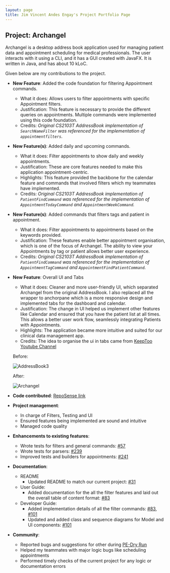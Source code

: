 ```yaml
---
layout: page
title: Jim Vincent Andes Engay's Project Portfolio Page
---
```


## Project: Archangel

Archangel is a desktop address book application used for managing patient data and appointment scheduling for medical professionals.
The user interacts with it using a CLI, and it has a GUI created with JavaFX. It is written in Java, and has about 10 kLoC.

Given below are my contributions to the project.

* **New Feature**: Added the code foundation for filtering Appointment commands.
  * What it does: Allows users to filter appointments with specific Appointment filters.
  * Justification: This feature is necessary to provide the different queries on appointments. Multiple commands were implemented using this code foundation.
  * Credits: *Original CS2103T AddressBook implementation of `SearchNameFilter`  was referenced for the implementation of `appointmentfilters`.*
  
* **New Feature(s)**: Added daily and upcoming commands.
  * What it does: Filter appointments to show daily and weekly appointments.
  * Justification: These are core features needed to make this application appointment-centric.
  * Highlights: This feature provided the backbone for the calendar feature and commands that involved filters which my teammates have implemented.
  * Credits: *Original CS2103T AddressBook implementation of `PatientFindCommand` was referenced for the implementation of `AppointmentTodayCommand` and `AppointmentWeekCommand`.*

* **New Feature(s)**: Added commands that filters tags and patient in appointment.
  * What it does: Filter appointments to appointments based on the keywords provided.
  * Justification: These features enable better appointment organisation, which is one of the focus of Archangel. The ability to view your Appointments by tag or patient allows better user experience.
  * Credits: *Original CS2103T AddressBook implementation of `PatientFindCommand` was referenced for the implementation of `AppointmentTagCommand` and `AppointmentFindPatientCommand`.*
  
* **New Feature**: Overall UI and Tabs
  * What it does: Cleaner and more user-friendly UI, which separated Archangel from the original AddressBook. I also replaced all the wrapper to anchorpane which is a more responsive design and implemented tabs for the dashboard and calendar.
  * Justification: The change in UI helped us implement other features like Calendar and ensured that you have the patient list at all times. This allows a better user work flow, seamlessly integrating Patients with Appointments.
  * Highlights: The application became more intuitive and suited for our clinical data management app.
  * Credits: The idea to organise the ui in tabs came from [KeepToo Youtube Channel](https://www.youtube.com/watch?v=ZVtys3GgkMo)
  
  Before:

  ![AddressBook3](https://raw.githubusercontent.com/jimvae/tp/branch-user-guide-v1.4/docs/images/Addressbook3.png)
  
  After:
  
  ![Archangel](https://raw.githubusercontent.com/jimvae/tp/branch-user-guide-v1.4/docs/images/Archangel.png)

* **Code contributed**: [RepoSense link](https://nus-cs2103-ay2021s1.github.io/tp-dashboard/#breakdown=true&search=jimvae&sort=groupTitle&sortWithin=title&since=2020-08-14&until=2020-11-09&timeframe=commit&mergegroup=&groupSelect=groupByRepos&checkedFileTypes=docs~functional-code~test-code~other&tabOpen=true&tabType=zoom&zA=jimvae&zR=AY2021S1-CS2103T-W11-1%2Ftp%5Bmaster%5D&zACS=208.38888888888889&zS=2020-08-14&zFS=jimvae&zU=2020-11-09&zMG=false&zFTF=commit&zFGS=groupByRepos&zFR=false)

* **Project management**:
  * In charge of Filters, Testing and UI
  * Ensured features being implemented are sound and intuitive
  * Managed code quality

* **Enhancements to existing features**:
  * Wrote tests for filters and general commands: [\#57](https://github.com/AY2021S1-CS2103T-W11-1/tp/pull/75)
  * Wrote tests for parsers: [\#239](https://github.com/AY2021S1-CS2103T-W11-1/tp/pull/239)
  * Improved tests and builders for appointments: [\#241](https://github.com/AY2021S1-CS2103T-W11-1/tp/pull/241)

* **Documentation**:
  * README
    * Updated README to match our current project: [\#31](https://github.com/AY2021S1-CS2103T-W11-1/tp/pull/31) 
  * User Guide:
    * Added documentation for the all the filter features and laid out the overall table of content format: [\#83](https://github.com/AY2021S1-CS2103T-W11-1/tp/pull/83)
  * Developer Guide:
    * Added implementation details of all the filter commands: [\#83](https://github.com/AY2021S1-CS2103T-W11-1/tp/pull/83), [\#101](https://github.com/AY2021S1-CS2103T-W11-1/tp/pull/102)
    * Updated and added class and sequence diagrams for Model and UI components: [\#101](https://github.com/AY2021S1-CS2103T-W11-1/tp/pull/102)

* **Community**:
  * Reported bugs and suggestions for other during [PE-Dry Run](https://github.com/jimvae/ped/issues/1)
  * Helped my teammates with major logic bugs like scheduling appointments
  * Performed timely checks of the current project for any logic or documentation errors
